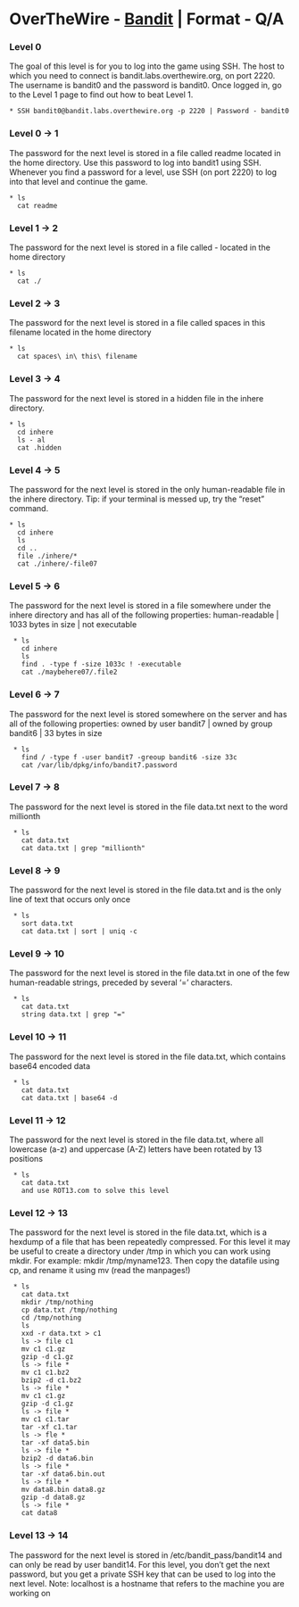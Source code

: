 # OverTheWire - [Bandit](https://overthewire.org/wargames/bandit/) | Format - Q/A

### Level 0
The goal of this level is for you to log into the game using SSH. The host to which you need to connect is bandit.labs.overthewire.org, on port 2220. The username is bandit0 and the password is bandit0. Once logged in, go to the Level 1 page to find out how to beat Level 1.

    * SSH bandit0@bandit.labs.overthewire.org -p 2220 | Password - bandit0

### Level 0 -> 1
The password for the next level is stored in a file called readme located in the home directory. Use this password to log into bandit1 using SSH. Whenever you find a password for a level, use SSH (on port 2220) to log into that level and continue the game.

    * ls
      cat readme
### Level 1 -> 2 
The password for the next level is stored in a file called - located in the home directory

    * ls
      cat ./

### Level 2 -> 3 
The password for the next level is stored in a file called spaces in this filename located in the home directory

    * ls
      cat spaces\ in\ this\ filename

### Level 3 -> 4 
The password for the next level is stored in a hidden file in the inhere directory.

    * ls
      cd inhere
      ls - al
      cat .hidden

### Level 4 -> 5
The password for the next level is stored in the only human-readable file in the inhere directory. Tip: if your terminal is messed up, try the “reset” command.

    * ls
      cd inhere
      ls
      cd ..
      file ./inhere/*
      cat ./inhere/-file07

### Level 5 -> 6 
The password for the next level is stored in a file somewhere under the inhere directory and has all of the following properties:
human-readable | 1033 bytes in size | not executable

     * ls
       cd inhere
       ls
       find . -type f -size 1033c ! -executable
       cat ./maybehere07/.file2

### Level 6 -> 7 
The password for the next level is stored somewhere on the server and has all of the following properties: owned by user bandit7 | owned by group bandit6 | 33 bytes in size

     * ls
       find / -type f -user bandit7 -greoup bandit6 -size 33c
       cat /var/lib/dpkg/info/bandit7.password

### Level 7 -> 8
The password for the next level is stored in the file data.txt next to the word millionth

     * ls
       cat data.txt
       cat data.txt | grep "millionth"

### Level 8 -> 9 
The password for the next level is stored in the file data.txt and is the only line of text that occurs only once

     * ls
       sort data.txt
       cat data.txt | sort | uniq -c

### Level 9 -> 10
The password for the next level is stored in the file data.txt in one of the few human-readable strings, preceded by several ‘=’ characters.

     * ls
       cat data.txt
       string data.txt | grep "="

### Level 10 -> 11
The password for the next level is stored in the file data.txt, which contains base64 encoded data

     * ls
       cat data.txt
       cat data.txt | base64 -d

### Level 11 -> 12
The password for the next level is stored in the file data.txt, where all lowercase (a-z) and uppercase (A-Z) letters have been rotated by 13 positions

     * ls 
       cat data.txt
       and use ROT13.com to solve this level

### Level 12 -> 13
The password for the next level is stored in the file data.txt, which is a hexdump of a file that has been repeatedly compressed. For this level it may be useful to create a directory under /tmp in which you can work using mkdir. For example: mkdir /tmp/myname123. Then copy the datafile using cp, and rename it using mv (read the manpages!)

     * ls
       cat data.txt
       mkdir /tmp/nothing
       cp data.txt /tmp/nothing
       cd /tmp/nothing
       ls
       xxd -r data.txt > c1
       ls -> file c1
       mv c1 c1.gz
       gzip -d c1.gz
       ls -> file *
       mv c1 c1.bz2
       bzip2 -d c1.bz2
       ls -> file *
       mv c1 c1.gz
       gzip -d c1.gz
       ls -> file *
       mv c1 c1.tar
       tar -xf c1.tar
       ls -> fle *
       tar -xf data5.bin
       ls -> file *
       bzip2 -d data6.bin
       ls -> file *
       tar -xf data6.bin.out
       ls -> file *
       mv data8.bin data8.gz
       gzip -d data8.gz
       ls -> file *
       cat data8

### Level 13 -> 14
The password for the next level is stored in /etc/bandit_pass/bandit14 and can only be read by user bandit14. For this level, you don’t get the next password, but you get a private SSH key that can be used to log into the next level. Note: localhost is a hostname that refers to the machine you are working on
